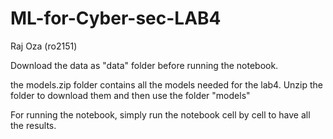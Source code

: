 # ML-for-Cyber-sec-LAB4
Raj Oza (ro2151)


Download the data as "data" folder before running the notebook.

the models.zip folder contains all the models needed for the lab4. Unzip the folder to download them and then use the folder "models"

For running the notebook, simply run the notebook cell by cell to have all the results. 


